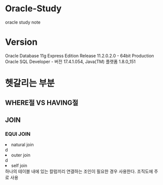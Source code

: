 # Oracle-Study
oracle study note

# Version
Oracle Database 11g Express Edition Release 11.2.0.2.0 - 64bit Production <br/>
Oracle SQL Developer - 버전 17.4.1.054, Java(TM) 플랫폼	1.8.0_151

# 헷갈리는 부분
<h2>WHERE절 VS HAVING절</h2>

<h2>JOIN</h2>
<h3>EQUI JOIN</h3>
<li>natural join</li>
d
<li>outer join</li>
d
<li>self join</li>
하나의 테이블 내에 있는 칼럼끼리 연결하는 조인이 필요한 경우 사용한다.
조직도에 주로 사용

